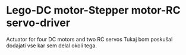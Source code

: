 # Lego-DC motor-Stepper motor-RC servo-driver

Actuator for four DC motors and two RC servos
Tukaj bom poskušal dodajati vse kar sem delal okoli tega.
